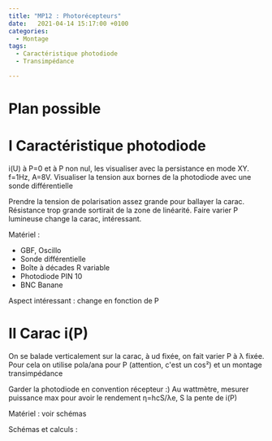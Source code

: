 ```yaml
---
title: "MP12 : Photorécepteurs"
date:   2021-04-14 15:17:00 +0100
categories:
  - Montage
tags:
  - Caractéristique photodiode
  - Transimpédance

---
```


# Plan possible

# I Caractéristique photodiode
i(U) à P=0 et à P non nul, les visualiser avec la persistance en mode XY. f=1Hz, A=8V. Visualiser la tension aux bornes de la photodiode avec une sonde différentielle

Prendre la tension de polarisation assez grande pour ballayer la carac. Résistance trop grande sortirait de la zone de linéarité. Faire varier P lumineuse 
change la carac, intéressant.

Matériel : 
- GBF, Oscillo
- Sonde différentielle
- Boîte à décades R variable
- Photodiode PIN 10
- BNC Banane

Aspect intéressant : change en fonction de P
# II Carac i(P)

On se balade verticalement sur la carac, à ud fixée, on fait varier P à &lambda; fixée. Pour cela on utilise pola/ana pour P (attention, c'est un cos²) et un montage transimpédance

Garder la photodiode en convention récepteur :) Au wattmètre, mesurer puissance max pour avoir le rendement &eta;=hcS/&lambda;e, S la pente de i(P)

Matériel : voir schémas

Schémas et calculs :

 
